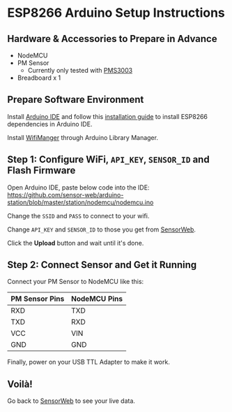 ESP8266 Arduino Setup Instructions
==================================

## Hardware & Accessories to Prepare in Advance

- NodeMCU
- PM Sensor
    + Currently only tested with [PMS3003][PMS3003]
- Breadboard x 1

## Prepare Software Environment

Install [Arduino IDE][arduino-download] and follow this [installation guide][esp8266-install] to install ESP8266 dependencies in Arduino IDE.

Install [WifiManger][wifi-manager] through Arduino Library Manager.

## Step 1: Configure WiFi, `API_KEY`, `SENSOR_ID` and Flash Firmware

Open Arduino IDE, paste below code into the IDE:
https://github.com/sensor-web/arduino-station/blob/master/station/nodemcu/nodemcu.ino

Change the `SSID` and `PASS` to connect to your wifi. 

Change `API_KEY` and `SENSOR_ID` to those you get from [SensorWeb][sensorweb].

Click the **Upload** button and wait until it's done.

## Step 2: Connect Sensor and Get it Running

Connect your PM Sensor to NodeMCU like this:

PM Sensor Pins| NodeMCU Pins
--- | ----
RXD | TXD
TXD | RXD
VCC | VIN
GND | GND

Finally, power on your USB TTL Adapter to make it work.

## Voilà!

Go back to [SensorWeb][sensorweb] to see your live data.

[PMS3003]: https://goo.gl/CIVGjF
[arduino-download]: https://www.arduino.cc/en/Main/Software
[wifi-manager]: https://github.com/tzapu/WiFiManager#quick-start
[esp8266-install]: http://esp8266.github.io/Arduino/versions/2.1.0/doc/installing.html
[sensorweb]: https://sensorweb.io/pm25/
